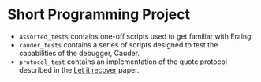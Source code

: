 # Short Programming Project

- `assorted_tests` contains one-off scripts used to get familiar with Eralng.
- `cauder_tests` contains a series of scripts designed to test the capabilities of the debugger, Cauder.
- `protocol_test` contains an implementation of the quote protocol described in the [Let it recover](https://dl.acm.org/doi/10.1145/3033019.3033031) paper.
